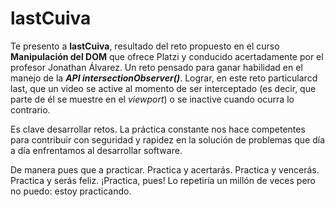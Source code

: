 # **lastCuiva**



Te presento a **lastCuiva**,  resultado del reto propuesto en el curso **Manipulación del DOM** que ofrece Platzi y conducido acertadamente por el profesor Jonathan Álvarez. Un reto pensado para  ganar habilidad en el manejo de la **<i>API intersectionObserver()</i>**. Lograr, en este reto particularcd last, que un video se active al momento de ser interceptado (es decir, que parte de él se muestre en el <i>viewport</i>) o se inactive cuando ocurra lo contrario.

Es clave desarrollar  retos. La práctica constante nos hace competentes  para contribuir con seguridad y rapidez en la solución de problemas que día a día enfrentamos  al desarrollar software.

De manera pues que a practicar. Practica y acertarás. Practica y vencerás. Practica y serás feliz. ¡Practica, pues! Lo repetiría un millón de veces pero no puedo: estoy practicando.

